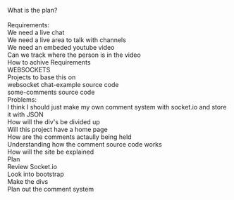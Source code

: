 What is the plan?<br>
<br>
Requirements:<br>
  We need a live chat<br>
  We need a live area to talk with channels<br>
  We need an embeded youtube video<br>
    Can we track where the person is in the video<br>
How to achive Requirements<br>
  WEBSOCKETS<br>
Projects to base this on<br>
  websocket chat-example source code<br>
  some-comments source code<br>
Problems:<br>
  I think I should just make my own comment system with socket.io and store it with JSON<br>
  How will the div's be divided up<br>
  Will this project have a home page<br>
  How are the comments actaully being held<br>
  Understanding how the comment source code works<br>
  How will the site be explained<br>
Plan<br>
  Review Socket.io<br>
  Look into bootstrap<br>
  Make the divs<br>
  Plan out the comment system<br>
